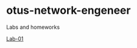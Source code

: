 # otus-network-engeneer
Labs and homeworks


[Lab-01](https://github.com/Samurai1135/otus-network-engeneer/blob/b62c035a68c6164f67b5e02611e439000ce78b8a/Lab-01/README.MD)
